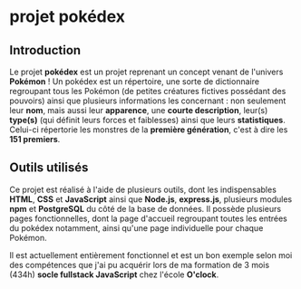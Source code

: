 # projet pokédex

## Introduction
Le projet **pokédex** est un projet reprenant un concept venant de l'univers **Pokémon** ! Un pokédex est un répertoire, une sorte de dictionnaire regroupant tous les Pokémon (de petites créatures fictives possédant des pouvoirs) ainsi que plusieurs informations les concernant : non seulement leur **nom**, mais aussi leur **apparence**, une **courte description**, leur(s) **type(s)** (qui définit leurs forces et faiblesses) ainsi que leurs **statistiques**. Celui-ci répertorie les monstres de la **première génération**, c'est à dire les **151 premiers**.

## Outils utilisés
Ce projet est réalisé à l'aide de plusieurs outils, dont les indispensables **HTML**, **CSS** et **JavaScript** ainsi que **Node.js**, **express.js**, plusieurs modules **npm** et **PostgreSQL** du côté de la base de données. Il possède plusieurs pages fonctionnelles, dont la page d'accueil regroupant toutes les entrées du pokédex notamment, ainsi qu'une page individuelle pour chaque Pokémon.

Il est actuellement entièrement fonctionnel et est un bon exemple selon moi des compétences que j'ai pu acquérir lors de ma formation de 3 mois (434h) **socle fullstack JavaScript** chez l'école **O'clock**. 